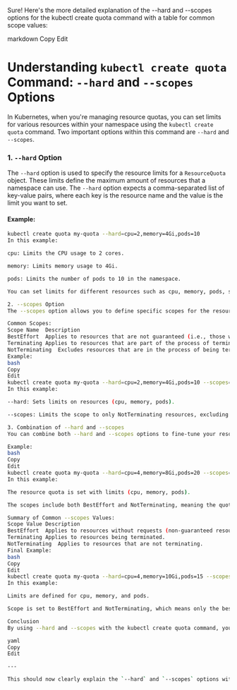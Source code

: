 Sure! Here's the more detailed explanation of the --hard and --scopes options for the kubectl create quota command with a table for common scope values:

markdown
Copy
Edit
# Understanding `kubectl create quota` Command: `--hard` and `--scopes` Options

In Kubernetes, when you're managing resource quotas, you can set limits for various resources within your namespace using the `kubectl create quota` command. Two important options within this command are `--hard` and `--scopes`.

### 1. **`--hard` Option**
The `--hard` option is used to specify the resource limits for a `ResourceQuota` object. These limits define the maximum amount of resources that a namespace can use. The `--hard` option expects a comma-separated list of key-value pairs, where each key is the resource name and the value is the limit you want to set.

#### **Example:**
```bash
kubectl create quota my-quota --hard=cpu=2,memory=4Gi,pods=10
In this example:

cpu: Limits the CPU usage to 2 cores.

memory: Limits memory usage to 4Gi.

pods: Limits the number of pods to 10 in the namespace.

You can set limits for different resources such as cpu, memory, pods, services, replicas, and many others.

2. --scopes Option
The --scopes option allows you to define specific scopes for the resource quota. Scopes determine what kind of resources are included under the quota. The most common scopes are Terminating, NotTerminating, and BestEffort.

Common Scopes:
Scope Name	Description
BestEffort	Applies to resources that are not guaranteed (i.e., those without resource requests). It can be considered as "best-effort" resources that may be evicted if necessary.
Terminating	Applies to resources that are part of the process of terminating a resource (e.g., pods that are terminating). This ensures that resources in the process of being cleaned up don’t count toward the quota.
NotTerminating	Excludes resources that are in the process of being terminated. Useful for focusing on active resources only.
Example:
bash
Copy
Edit
kubectl create quota my-quota --hard=cpu=2,memory=4Gi,pods=10 --scopes=NotTerminating
In this example:

--hard: Sets limits on resources (cpu, memory, pods).

--scopes: Limits the scope to only NotTerminating resources, excluding resources that are terminating.

3. Combination of --hard and --scopes
You can combine both --hard and --scopes options to fine-tune your resource quota management.

Example:
bash
Copy
Edit
kubectl create quota my-quota --hard=cpu=4,memory=8Gi,pods=20 --scopes=BestEffort,NotTerminating
In this example:

The resource quota is set with limits (cpu, memory, pods).

The scopes include both BestEffort and NotTerminating, meaning the quota will apply to best-effort resources and non-terminating resources only.

Summary of Common --scopes Values:
Scope Value	Description
BestEffort	Applies to resources without requests (non-guaranteed resources).
Terminating	Applies to resources being terminated.
NotTerminating	Applies to resources that are not terminating.
Final Example:
bash
Copy
Edit
kubectl create quota my-quota --hard=cpu=4,memory=10Gi,pods=15 --scopes=BestEffort,NotTerminating
In this example:

Limits are defined for cpu, memory, and pods.

Scope is set to BestEffort and NotTerminating, which means only the best-effort and active resources are considered under the quota.

Conclusion
By using --hard and --scopes with the kubectl create quota command, you can effectively manage and limit the resource usage in a Kubernetes namespace, ensuring that your cluster resources are used efficiently and within predefined limits.

yaml
Copy
Edit

---

This should now clearly explain the `--hard` and `--scopes` options with examples and a table for common scope values, making it easy for users to understand and apply in their Kubernetes environments. Let me know if you'd like any further adjustments!